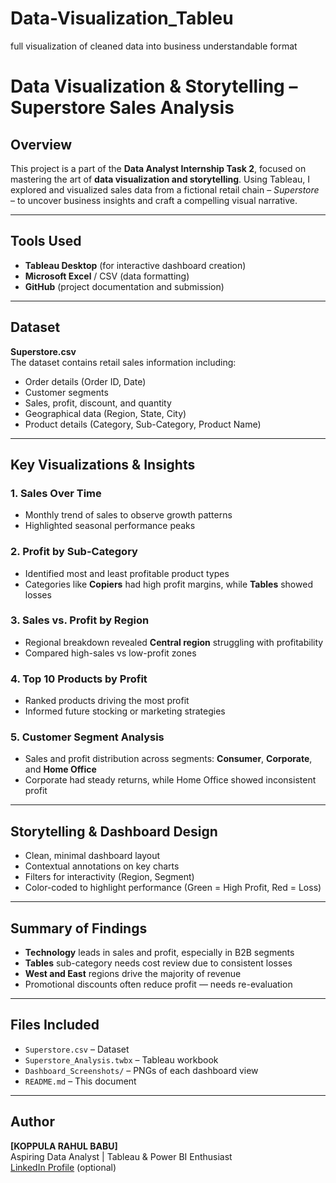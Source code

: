 # Data-Visualization_Tableu
full visualization of cleaned data into business understandable format
# Data Visualization & Storytelling – Superstore Sales Analysis

## Overview
This project is a part of the **Data Analyst Internship Task 2**, focused on mastering the art of **data visualization and storytelling**. Using Tableau, I explored and visualized sales data from a fictional retail chain – *Superstore* – to uncover business insights and craft a compelling visual narrative.

---

## Tools Used
- **Tableau Desktop** (for interactive dashboard creation)
- **Microsoft Excel** / CSV (data formatting)
- **GitHub** (project documentation and submission)

---

## Dataset
**Superstore.csv**  
The dataset contains retail sales information including:
- Order details (Order ID, Date)
- Customer segments
- Sales, profit, discount, and quantity
- Geographical data (Region, State, City)
- Product details (Category, Sub-Category, Product Name)

---

## Key Visualizations & Insights

### 1. **Sales Over Time**
- Monthly trend of sales to observe growth patterns
- Highlighted seasonal performance peaks

### 2. **Profit by Sub-Category**
- Identified most and least profitable product types
- Categories like **Copiers** had high profit margins, while **Tables** showed losses

### 3. **Sales vs. Profit by Region**
- Regional breakdown revealed **Central region** struggling with profitability
- Compared high-sales vs low-profit zones

### 4. **Top 10 Products by Profit**
- Ranked products driving the most profit
- Informed future stocking or marketing strategies

### 5. **Customer Segment Analysis**
- Sales and profit distribution across segments: **Consumer**, **Corporate**, and **Home Office**
- Corporate had steady returns, while Home Office showed inconsistent profit

---

## Storytelling & Dashboard Design
- Clean, minimal dashboard layout
- Contextual annotations on key charts
- Filters for interactivity (Region, Segment)
- Color-coded to highlight performance (Green = High Profit, Red = Loss)

---

## Summary of Findings
- **Technology** leads in sales and profit, especially in B2B segments
- **Tables** sub-category needs cost review due to consistent losses
- **West and East** regions drive the majority of revenue
- Promotional discounts often reduce profit — needs re-evaluation

---

## Files Included
- `Superstore.csv` – Dataset
- `Superstore_Analysis.twbx` – Tableau workbook
- `Dashboard_Screenshots/` – PNGs of each dashboard view
- `README.md` – This document

---
## Author
**[KOPPULA RAHUL BABU]**  
Aspiring Data Analyst | Tableau & Power BI Enthusiast  
[LinkedIn Profile](#) (optional)
